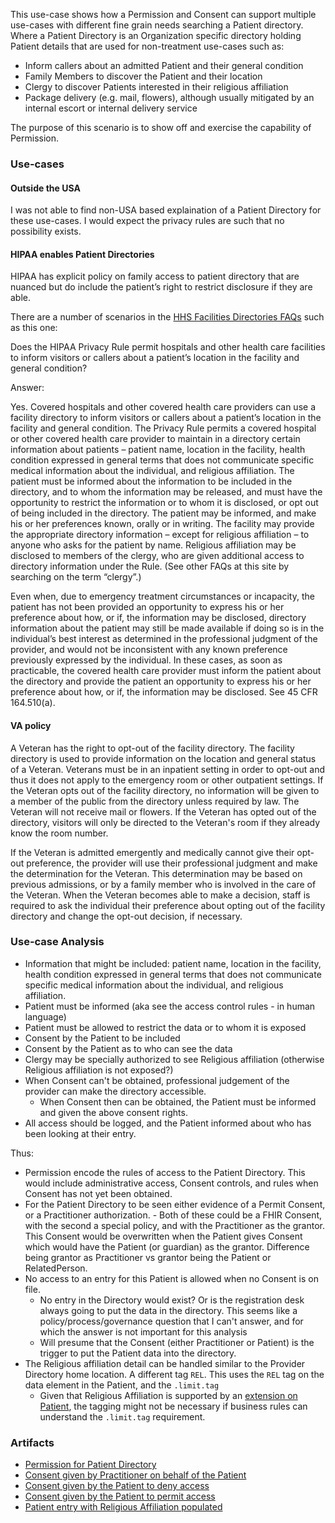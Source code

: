 This use-case shows how a Permission and Consent can support multiple use-cases with different fine grain needs searching a Patient directory. Where a Patient Directory is an Organization specific directory holding Patient details that are used for non-treatment use-cases such as:

- Inform callers about an admitted Patient and their general condition
- Family Members to discover the Patient and their location
- Clergy to discover Patients interested in their religious affiliation
- Package delivery (e.g. mail, flowers), although usually mitigated by an internal escort or internal delivery service

<div markdown="1" class="dragon">
The purpose of this scenario is to show off and exercise the capability of Permission.
</div>

### Use-cases

#### Outside the USA

I was not able to find non-USA based explaination of a Patient Directory for these use-cases. I would expect the privacy rules are such that no possibility exists.

#### HIPAA enables Patient Directories

HIPAA has explicit policy on family access to patient directory that are nuanced but do include the patient’s right to restrict disclosure if they are able.

There are a number of scenarios in the [HHS Facilities Directories FAQs](https://www.hhs.gov/hipaa/for-professionals/faq/facility-directories/index.html#:~:text=The%20Privacy%20Rule%20provides%20that,general%20terms%3B%20and%20religious%20affiliation.) such as this one:

Does the HIPAA Privacy Rule permit hospitals and other health care facilities to inform visitors or callers about a patient’s location in the facility and general condition?

Answer:

Yes. Covered hospitals and other covered health care providers can use a facility directory to inform visitors or callers about a patient’s location in the facility and general condition. The Privacy Rule permits a covered hospital or other covered health care provider to maintain in a directory certain information about patients – patient name, location in the facility, health condition expressed in general terms that does not communicate specific medical information about the individual, and religious affiliation. The patient must be informed about the information to be included in the directory, and to whom the information may be released, and must have the opportunity to restrict the information or to whom it is disclosed, or opt out of being included in the directory. The patient may be informed, and make his or her preferences known, orally or in writing. The facility may provide the appropriate directory information – except for religious affiliation – to anyone who asks for the patient by name. Religious affiliation may be disclosed to members of the clergy, who are given additional access to directory information under the Rule. (See other FAQs at this site by searching on the term “clergy”.)

Even when, due to emergency treatment circumstances or incapacity, the patient has not been provided an opportunity to express his or her preference about how, or if, the information may be disclosed, directory information about the patient may still be made available if doing so is in the individual’s best interest as determined in the professional judgment of the provider, and would not be inconsistent with any known preference previously expressed by the individual. In these cases, as soon as practicable, the covered health care provider must inform the patient about the directory and provide the patient an opportunity to express his or her preference about how, or if, the information may be disclosed. See 45 CFR 164.510(a).

#### VA policy

A Veteran has the right to opt-out of the facility directory. The facility directory is used to provide information on the location and general status of a Veteran. Veterans must be in an inpatient setting in order to opt-out and thus it does not apply to the emergency room or other outpatient settings. If the Veteran opts out of the facility directory, no information will be given to a member of the public from the directory unless required by law. The Veteran will not receive mail or flowers. If the Veteran has opted out of the directory, visitors will only be directed to the Veteran's room if they already know the room number.

If the Veteran is admitted emergently and medically cannot give their opt-out preference, the provider will use their professional judgment and make the determination for the Veteran. This determination may be based on previous admissions, or by a family member who is involved in the care of the Veteran. When the Veteran becomes able to make a decision, staff is required to ask the individual their preference about opting out of the facility directory and change the opt-out decision, if necessary.

### Use-case Analysis

- Information that might be included: patient name, location in the facility, health condition expressed in general terms that does not communicate specific medical information about the individual, and religious affiliation.
- Patient must be informed (aka see the access control rules - in human language)
- Patient must be allowed to restrict the data or to whom it is exposed
- Consent by the Patient to be included
- Consent by the Patient as to who can see the data
- Clergy may be specially authorized to see Religious affiliation (otherwise Religious affiliation is not exposed?)
- When Consent can't be obtained, professional judgement of the provider can make the directory accessible.
  - When Consent then can be obtained, the Patient must be informed and given the above consent rights.
- All access should be logged, and the Patient informed about who has been looking at their entry.

Thus:

- Permission encode the rules of access to the Patient Directory. This would include administrative access, Consent controls, and rules when Consent has not yet been obtained.
- For the Patient Directory to be seen either evidence of a Permit Consent, or a Practitioner authorization. - Both of these could be a FHIR Consent, with the second a special policy, and with the Practitioner as the grantor. This Consent would be overwritten when the Patient gives Consent which would have the Patient (or guardian) as the grantor. Difference being grantor as Practitioner vs grantor being the Patient or RelatedPerson.
- No access to an entry for this Patient is allowed when no Consent is on file.
  - No entry in the Directory would exist? Or is the registration desk always going to put the data in the directory. This seems like a policy/process/governance question that I can't answer, and for which the answer is not important for this analysis
  - Will presume that the Consent (either Practitioner or Patient) is the trigger to put the Patient data into the directory.
- The Religious affiliation detail can be handled similar to the Provider Directory home location. A different tag `REL`. This uses the `REL` tag on the data element in the Patient, and the `.limit.tag`
  - Given that Religious Affiliation is supported by an [extension on Patient](https://hl7.org/fhir/extensions/StructureDefinition-patient-religion.html), the tagging might not be necessary if business rules can understand the `.limit.tag` requirement.

### Artifacts

- [Permission for Patient Directory](Permission-ex-permission-patient-directory-all.html)
- [Consent given by Practitioner on behalf of the Patient](Consent-ex-consent-patientDirectory-practitioner.html)
- [Consent given by the Patient to deny access](Consent-ex-consent-patientDirectory-deny.html)
- [Consent given by the Patient to permit access](Consent-ex-consent-patientDirectory.html)
- [Patient entry with Religious Affiliation populated](Patient-ex-patient-religion.html)
